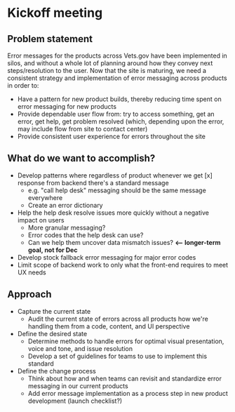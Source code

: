 # Kickoff meeting

## Problem statement

Error messages for the products across Vets.gov have been implemented in silos, and without a whole lot of planning around how they convey next steps/resolution to the user. Now that the site is maturing, we need a consistent strategy and implementation of error messaging across products in order to:

* Have a pattern for new product builds, thereby reducing time spent on error messaging for new products
* Provide dependable user flow from: try to access something, get an error, get help, get problem resolved \(which, depending upon the error, may include flow from site to contact center\)
* Provide consistent user experience for errors throughout the site

## What do we want to accomplish?

* Develop patterns where regardless of product whenever we get \[x\] response from backend there's a standard message
  * e.g. "call help desk" messaging should be the same message everywhere
  * Create an error dictionary
* Help the help desk resolve issues more quickly without a negative impact on users
  * More granular messaging?
  * Error codes that the help desk can use?
  * Can we help them uncover data mismatch issues? **&lt;— longer-term goal, not for Dec**
* Develop stock fallback error messaging for major error codes
* Limit scope of backend work to only what the front-end requires to meet UX needs

## Approach

* Capture the current state
  * Audit the current state of errors across all products how we're handling them from a code, content, and UI perspective
* Define the desired state
  * Determine methods to handle errors for optimal visual presentation, voice and tone, and issue resolution
  * Develop a set of guidelines for teams to use to implement this standard
* Define the change process
  * Think about how and when teams can revisit and standardize error messaging in our current products
  * Add error message implementation as a process step in new product development \(launch checklist?\)

